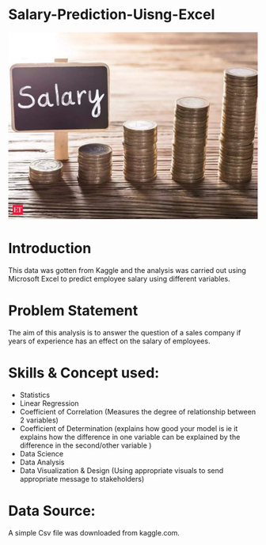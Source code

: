 # Salary-Prediction-Uisng-Excel

![](Salary_Prediction_Image.jpg)


# Introduction

This data was gotten from Kaggle and the analysis was carried out using Microsoft Excel to predict employee salary using different variables. 

# Problem Statement 

The aim of this analysis is to answer the question of a sales company if years of experience has an effect on the salary of employees.

# Skills & Concept used:

- Statistics
- Linear Regression
- Coefficient of Correlation (Measures the degree of relationship between 2 variables)
- Coefficient of Determination (explains how good your model is ie it explains how the difference in one variable can be explained by the difference in the second/other variable )
- Data Science
- Data Analysis
- Data Visualization & Design (Using appropriate visuals to send appropriate message to stakeholders)

# Data Source:

A simple Csv file was downloaded from kaggle.com.




